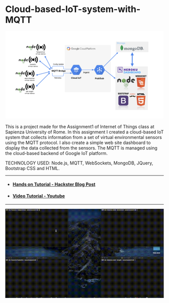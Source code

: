 # Cloud-based-IoT-system-with-MQTT
![img](./img/schema.png)

This is a project made for the Assignment1 of Internet of Things class at Sapienza University of Rome.
In this assignment I created a cloud-based IoT system that collects information from a set of virtual environmental sensors using the MQTT protocol. I also create a simple web site dashboard to display the data collected from the sensors.
The MQTT is managed using the cloud-based backend of Google IoT platform.

TECHNOLOGY USED: Node.js, MQTT, WebSockets, MongoDB, JQuery, Bootstrap CSS and HTML.

___
* #### [Hands on Tutorial - Hackster Blog Post](https://www.hackster.io/valeriocoretti/cloud-based-iot-system-with-mqtt-32c4dd)

* #### [Video Tutorial - Youtube]()
___
![img](./img/testvel.gif)
